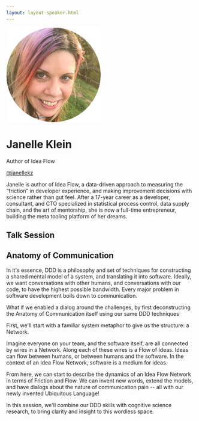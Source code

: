 ```yaml
---
layout: layout-speaker.html
---
```

<div class="container section featured-speaker">
  <div class="row">
    <div class="col-xs-12 col-sm-2 img-container">
      <img class="speaker-page-img" src="../img/speakers/Janelle-Klein-ON.png">
    </div>
    <div class="col-xs-12 col-sm-10 copy-container">
        <h1 class="speaker-header">Janelle Klein</h1>
        <span class="speaker-subtitle">Author of Idea Flow</span>
        <p><a class="speaker-handle" href="https://twitter.com/janellekz" target="_blank">@janellekz</a></p>
        <p>Janelle is author of Idea Flow, a data-driven approach to measuring the “friction” in developer experience, and making improvement decisions with science rather than gut feel. After a 17-year career as a developer, consultant, and CTO specialized in statistical process control, data supply chain, and the art of mentorship, she is now a full-time entrepreneur, building the meta tooling platform of her dreams.</p>
        <h2>Talk Session</h2>
        <h2 class="gold">Anatomy of Communication</h2>
        <p>In it's essence, DDD is a philosophy and set of techniques for constructing a shared mental model of a system, and translating it into software. Ideally, we want conversations with other humans, and conversations with our code, to have the highest possible bandwidth. Every major problem in software development boils down to communication.
        <p>What if we enabled a dialog around the challenges, by first deconstructing the Anatomy of Communication itself using our same DDD techniques</p> 
        <p>First, we'll start with a familiar system metaphor to give us the structure: a Network.</p>
        <p>Imagine everyone on your team, and the software itself, are all connected by wires in a Network. Along each of these wires is a Flow of Ideas. Ideas can flow between humans, or between humans and the software. In the context of an Idea Flow Network, software is a medium for ideas.</p> 
        <p>From here, we can start to describe the dynamics of an Idea Flow Network in terms of Friction and Flow. We can invent new words, extend the models, and have dialogs about the nature of communication pain -- all with our newly invented Ubiquitous Language!</p>
        <p>In this session, we'll combine our DDD skills with cognitive science research, to bring clarity and insight to this wordless space.</p>
    </div>
  </div>
</div>